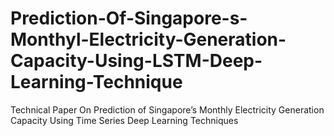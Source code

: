 # Prediction-Of-Singapore-s-Monthyl-Electricity-Generation-Capacity-Using-LSTM-Deep-Learning-Technique
Technical Paper On Prediction of Singapore’s Monthly Electricity Generation Capacity Using Time Series Deep Learning Techniques

